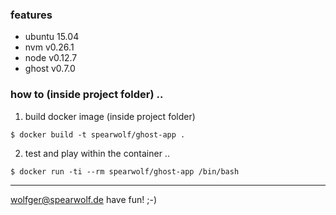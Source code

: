 
### features

- ubuntu 15.04
- nvm v0.26.1
- node v0.12.7
- ghost v0.7.0


### how to (inside project folder) ..

1. build docker image (inside project folder)

`$ docker build -t spearwolf/ghost-app .`

2. test and play within the container ..

`$ docker run -ti --rm spearwolf/ghost-app /bin/bash`


---

wolfger@spearwolf.de
have fun!
;-)

